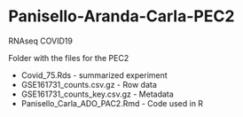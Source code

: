 # Panisello-Aranda-Carla-PEC2
RNAseq COVID19

Folder with the files for the PEC2

-  Covid_75.Rds - summarized experiment
-  GSE161731_counts.csv.gz - Row data
-  GSE161731_counts_key.csv.gz - Metadata
-  Panisello_Carla_ADO_PAC2.Rmd - Code used in R
